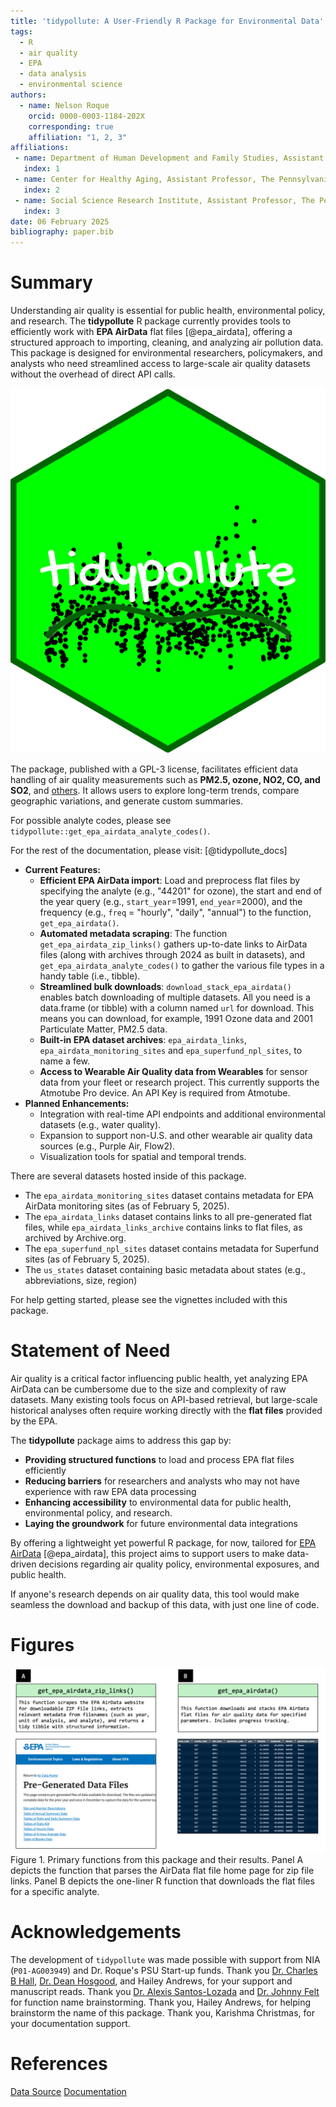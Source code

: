```yaml
---
title: 'tidypollute: A User-Friendly R Package for Environmental Data'
tags:
  - R
  - air quality
  - EPA
  - data analysis
  - environmental science
authors:
  - name: Nelson Roque
    orcid: 0000-0003-1184-202X
    corresponding: true
    affiliation: "1, 2, 3"
affiliations:
 - name: Department of Human Development and Family Studies, Assistant Professor, The Pennsylvania State University, USA
   index: 1
 - name: Center for Healthy Aging, Assistant Professor, The Pennsylvania State University, USA
   index: 2
 - name: Social Science Research Institute, Assistant Professor, The Pennsylvania State University, USA
   index: 3
date: 06 February 2025
bibliography: paper.bib
---
```


# Summary
Understanding air quality is essential for public health, environmental policy, and research. The **tidypollute** R package currently provides tools to efficiently work with **EPA AirData** flat files [@epa_airdata], offering a structured approach to importing, cleaning, and analyzing air pollution data. This package is designed for environmental researchers, policymakers, and analysts who need streamlined access to large-scale air quality datasets without the overhead of direct API calls.  

![Logo for `tidypollute` package](./man/figures/logo.png)

The package, published with a GPL-3 license, facilitates efficient data handling of air quality measurements such as **PM2.5, ozone, NO2, CO, and SO2**, and [others](https://aqs.epa.gov/aqsweb/airdata/download_files.html). It allows users to explore long-term trends, compare geographic variations, and generate custom summaries.  

For possible analyte codes, please see `tidypollute::get_epa_airdata_analyte_codes()`.

For the rest of the documentation, please visit: [@tidypollute_docs]

- **Current Features:**
  - **Efficient EPA AirData import**: Load and preprocess flat files by specifying the analyte (e.g., "44201" for ozone), the start and end of the year query (e.g., `start_year`=1991, `end_year`=2000), and the frequency (e.g., `freq` = "hourly", "daily", "annual")  to the function, `get_epa_airdata()`.
  - **Automated metadata scraping**: The function `get_epa_airdata_zip_links()` gathers up-to-date links to AirData files (along with archives through 2024 as built in datasets), and `get_epa_airdata_analyte_codes()` to gather the various file types in a handy table (i.e., tibble).
  - **Streamlined bulk downloads**: `download_stack_epa_airdata()` enables batch downloading of multiple datasets. All you need is a data.frame (or tibble) with a column named `url` for download. This means you can download, for example, 1991 Ozone data and 2001 Particulate Matter, PM2.5 data.
  - **Built-in EPA dataset archives**: `epa_airdata_links`, `epa_airdata_monitoring_sites` and `epa_superfund_npl_sites`, to name a few.
  - **Access to Wearable Air Quality data from Wearables** for sensor data from your fleet or research project. This currently supports the Atmotube Pro device. An API Key is required from Atmotube.
- **Planned Enhancements:**
  - Integration with real-time API endpoints and additional environmental datasets (e.g., water quality).
  - Expansion to support non-U.S. and other wearable air quality data sources (e.g., Purple Air, Flow2).
  - Visualization tools for spatial and temporal trends.

There are several datasets hosted inside of this package.

  - The `epa_airdata_monitoring_sites` dataset contains metadata for EPA AirData monitoring sites (as of February 5, 2025).
  - The `epa_airdata_links` dataset contains links to all pre-generated flat files, while `epa_airdata_links_archive` contains links to flat files, as archived by Archive.org.
  - The `epa_superfund_npl_sites` dataset contains metadata for Superfund sites (as of February 5, 2025).
  - The `us_states` dataset containing basic metadata about states (e.g., abbreviations, size, region)

For help getting started, please see the vignettes included with this package.

# Statement of Need
Air quality is a critical factor influencing public health, yet analyzing EPA AirData can be cumbersome due to the size and complexity of raw datasets. Many existing tools focus on API-based retrieval, but large-scale historical analyses often require working directly with the **flat files** provided by the EPA.  

The **tidypollute** package aims to address this gap by:

- **Providing structured functions** to load and process EPA flat files efficiently  
- **Reducing barriers** for researchers and analysts who may not have experience with raw EPA data processing  
- **Enhancing accessibility** to environmental data for public health, environmental policy, and research.
- **Laying the groundwork** for future environmental data integrations

By offering a lightweight yet powerful R package, for now, tailored for [EPA AirData](https://aqs.epa.gov/aqsweb/airdata/download_files.html) [@epa_airdata], this project aims to support users to make data-driven decisions regarding air quality policy, environmental exposures, and public health.  

If anyone's research depends on air quality data, this tool would make seamless the download and backup of this data, with just one line of code.

# Figures

![Figure 1](./man/figures/figure1.png)
Figure 1. Primary functions from this package and their results. 
Panel A depicts the function that parses the AirData flat file home page for zip file links. 
Panel B depicts the one-liner R function that downloads the flat files for a specific analyte.

# Acknowledgements
The development of `tidypollute` was made possible with support from NIA (`P01-AG003949`) and Dr. Roque's PSU Start-up funds. 
Thank you [Dr. Charles B Hall](https://einsteinmed.edu/faculty/6913/charles-hall), [Dr. Dean Hosgood](https://einsteinmed.edu/faculty/13282/h-hosgood), and Hailey Andrews, for your support and manuscript reads.
Thank you [Dr. Alexis Santos-Lozada](https://hhd.psu.edu/contact/alexis-santos-santos-lozada) and [Dr. Johnny Felt](https://healthyaging.psu.edu/people/jzf434) for function name brainstorming.
Thank you, Hailey Andrews, for helping brainstorm the name of this package.
Thank you, Karishma Christmas, for your documentation support.

# References
[Data Source](https://aqs.epa.gov/aqsweb/airdata/download_files.html)
[Documentation](https://nelsonroque.github.io/tidypollute/index.html)
